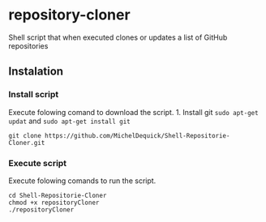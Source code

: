 # repository-cloner
Shell script that when executed clones or updates a list of GitHub repositories

## Instalation
### Install script
Execute folowing comand to download the script.
    1. Install git `sudo apt-get updat` and `sudo apt-get install git`
```{r, engine='sh', count_lines}
git clone https://github.com/MichelDequick/Shell-Repositorie-Cloner.git
```

### Execute script
Execute folowing comands to run the script.
```{r, engine='sh', count_lines}
cd Shell-Repositorie-Cloner
chmod +x repositoryCloner
./repositoryCloner
```
